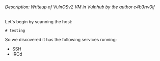###### Description: Writeup of VulnOSv2 VM in Vulnhub by the author c4b3rw0lf

Let's begin by scanning the host: 

```
# testing
```

So we discovered it has the following services running:
- SSH
- IRCd


